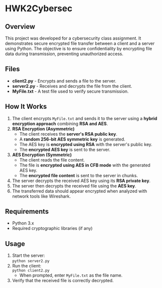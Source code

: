 # HWK2Cybersec

## Overview
This project was developed for a cybersecurity class assignment. It demonstrates secure encrypted file transfer between a client and a server using Python. The objective is to ensure confidentiality by encrypting file data during transmission, preventing unauthorized access.

## Files
- **client2.py** - Encrypts and sends a file to the server.
- **server2.py** - Receives and decrypts the file from the client.
- **MyFile.txt** - A test file used to verify secure transmission.


## How It Works
1. The client encrypts `MyFile.txt` and sends it to the server using a **hybrid encryption approach** combining **RSA and AES**.
2. **RSA Encryption (Asymmetric)**
   - The client receives the **server's RSA public key**.
   - A **random 256-bit AES symmetric key** is generated.
   - The AES key is **encrypted using RSA** with the server's public key.
   - The **encrypted AES key** is sent to the server.
3. **AES Encryption (Symmetric)**
   - The client reads the file content.
   - The file is **encrypted using AES in CFB mode** with the generated AES key.
   - The **encrypted file content** is sent to the server in chunks.
4. The server decrypts the received AES key using its **RSA private key**.
5. The server then decrypts the received file using the **AES key**.
6. The transferred data should appear encrypted when analyzed with network tools like Wireshark.



## Requirements
- Python 3.x
- Required cryptographic libraries (if any)

## Usage
1. Start the server:  
   `python server2.py`
2. Run the client:  
   `python client2.py`  
   - When prompted, enter `MyFile.txt` as the file name.
3. Verify that the received file is correctly decrypted.
